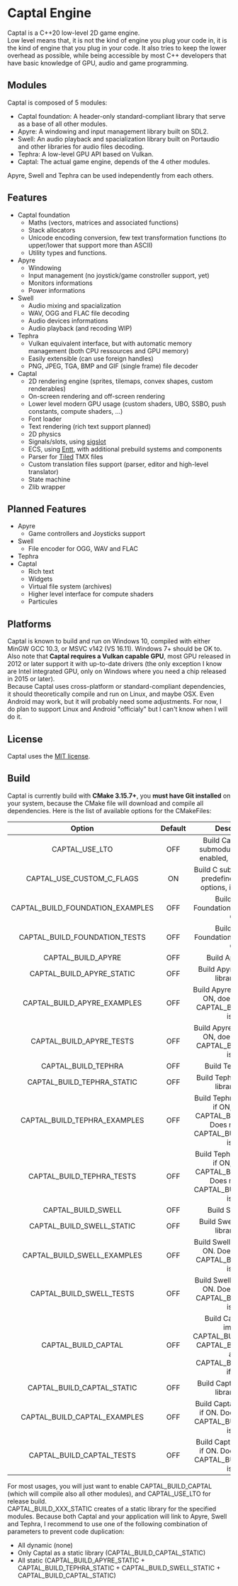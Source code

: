 # Captal Engine
Captal is a C++20 low-level 2D game engine.  
Low level means that, it is not the kind of engine you plug your code in, it is the kind of engine that you plug in your code. 
It also tries to keep the lower overhead as possible, while being accessible by most C++ developers that have basic knowledge of GPU, audio and game programming.

## Modules

Captal is composed of 5 modules:

* Captal foundation: A header-only standard-compliant library that serve as a base of all other modules.
* Apyre: A windowing and input management library built on SDL2.
* Swell: An audio playback and spacialization library built on Portaudio and other libraries for audio files decoding.
* Tephra: A low-level GPU API based on Vulkan. 
* Captal: The actual game engine, depends of the 4 other modules.

Apyre, Swell and Tephra can be used independently from each others.

## Features

* Captal foundation
  * Maths (vectors, matrices and associated functions)
  * Stack allocators
  * Unicode encoding conversion, few text transformation functions (to upper/lower that support more than ASCII)
  * Utility types and functions.
* Apyre
  * Windowing
  * Input management (no joystick/game constroller support, yet)
  * Monitors informations
  * Power informations
* Swell
  * Audio mixing and spacialization
  * WAV, OGG and FLAC file decoding
  * Audio devices informations
  * Audio playback (and recoding WIP)
* Tephra
  * Vulkan equivalent interface, but with automatic memory management (both CPU ressources and GPU memory)
  * Easily extensible (can use foreign handles)
  * PNG, JPEG, TGA, BMP and GIF (single frame) file decoder 
* Captal
  * 2D rendering engine (sprites, tilemaps, convex shapes, custom renderables)
  * On-screen rendering and off-screen rendering
  * Lower level modern GPU usage (custom shaders, UBO, SSBO, push constants, compute shaders, ...)
  * Font loader
  * Text rendering (rich text support planned)
  * 2D physics
  * Signals/slots, using [sigslot](https://github.com/palacaze/sigslot)
  * ECS, using [Entt](https://github.com/skypjack/entt), with additional prebuild systems and components
  * Parser for [Tiled](https://www.mapeditor.org/) TMX files
  * Custom translation files support (parser, editor and high-level translator)
  * State machine
  * Zlib wrapper

## Planned Features

* Apyre
  * Game controllers and Joysticks support
* Swell
  * File encoder for OGG, WAV and FLAC
* Tephra
* Captal
  * Rich text
  * Widgets
  * Virtual file system (archives)
  * Higher level interface for compute shaders
  * Particules

## Platforms

Captal is known to build and run on Windows 10, compiled with either MinGW GCC 10.3, or MSVC v142 (VS 16.11). Windows 7+ should be OK to.  
Also note that **Captal requires a Vulkan capable GPU**, most GPU released in 2012 or later support it with up-to-date drivers (the only exception I know are Intel integrated GPU, only on Windows where you need a chip released in 2015 or later).  
Because Captal uses cross-platform or standard-compliant dependencies, it should theoretically compile and run on Linux, and maybe OSX. 
Even Android may work, but it will probably need some adjustments. 
For now, I do plan to support Linux and Android "officialy" but I can't know when I will do it.

## License

Captal uses the [MIT license](https://opensource.org/licenses/MIT).

## Build

Captal is currently build with **CMake 3.15.7+**, you **must have Git installed** on your system, because the CMake file will download and compile all dependencies.
Here is the list of available options for the CMakeFiles:

|  Option                          | Default |  Description 
| :------------------------------: | :-----: | :---:
| CAPTAL_USE_LTO                   | OFF     | Build Captal and its submodules with LTO enabled, if supported
| CAPTAL_USE_CUSTOM_C_FLAGS        | ON      | Build C submodules with predefined compiler options, if supported
| CAPTAL_BUILD_FOUNDATION_EXAMPLES | OFF     | Build Captal Foundation's examples if ON
| CAPTAL_BUILD_FOUNDATION_TESTS    | OFF     | Build Captal Foundation's unit tests if ON
| CAPTAL_BUILD_APYRE               | OFF     | Build Apyre if ON
| CAPTAL_BUILD_APYRE_STATIC        | OFF     | Build Apyre as a static library if ON
| CAPTAL_BUILD_APYRE_EXAMPLES      | OFF     | Build Apyre's examples if ON, does nothing if CAPTAL_BUILD_APYRE is off
| CAPTAL_BUILD_APYRE_TESTS         | OFF     | Build Apyre's unit tests if ON, does nothing if CAPTAL_BUILD_APYRE is off
| CAPTAL_BUILD_TEPHRA              | OFF     | Build Tephra if ON
| CAPTAL_BUILD_TEPHRA_STATIC       | OFF     | Build Tephra as a static library if ON
| CAPTAL_BUILD_TEPHRA_EXAMPLES     | OFF     | Build Tephra's examples if ON, implies CAPTAL_BUILD_APYRE. Does nothing if CAPTAL_BUILD_TEPHRA is off
| CAPTAL_BUILD_TEPHRA_TESTS        | OFF     | Build Tephra's unit tests if ON, implies CAPTAL_BUILD_APYRE. Does nothing if CAPTAL_BUILD_TEPHRA is off
| CAPTAL_BUILD_SWELL               | OFF     | Build Swell if ON
| CAPTAL_BUILD_SWELL_STATIC        | OFF     | Build Swell as a static library if ON
| CAPTAL_BUILD_SWELL_EXAMPLES      | OFF     | Build Swell's examples if ON. Does nothing if CAPTAL_BUILD_SWELL is off
| CAPTAL_BUILD_SWELL_TESTS         | OFF     | Build Swell's unit tests if ON. Does nothing if CAPTAL_BUILD_SWELL is off
| CAPTAL_BUILD_CAPTAL              | OFF     | Build Captal if ON, implies CAPTAL_BUILD_TEPHRA, CAPTAL_BUILD_APYRE and CAPTAL_BUILD_SWELL if ON
| CAPTAL_BUILD_CAPTAL_STATIC       | OFF     | Build Captal as a static library if ON
| CAPTAL_BUILD_CAPTAL_EXAMPLES     | OFF     | Build Captal's examples if ON. Does nothing if CAPTAL_BUILD_CAPTAL is off
| CAPTAL_BUILD_CAPTAL_TESTS        | OFF     | Build Captal's unit tests if ON. Does nothing if CAPTAL_BUILD_CAPTAL is off

For most usages, you will just want to enable CAPTAL_BUILD_CAPTAL (which will compile also all other modules), and CAPTAL_USE_LTO for release build.  
CAPTAL_BUILD_XXX_STATIC creates of a static library for the specified modules. Because both Captal and your application will link to Apyre, Swell and Tephra, I recommend to use one of the following combination of parameters to prevent code duplication:

* All dynamic (none) 
* Only Captal as a static library (CAPTAL_BUILD_CAPTAL_STATIC)
* All static (CAPTAL_BUILD_APYRE_STATIC + CAPTAL_BUILD_TEPHRA_STATIC + CAPTAL_BUILD_SWELL_STATIC + CAPTAL_BUILD_CAPTAL_STATIC)
